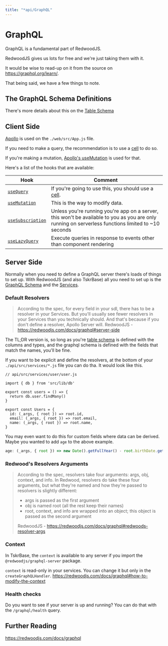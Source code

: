 ```yaml
---
title: "*api/GraphQL"
---
```


# GraphQL

GraphQL is a fundamental part of RedwoodJS.

RedwoodJS gives us lots for free and we're just taking them with it.  

It would be wise to read-up on it from the source on <https://graphql.org/learn/>.

That being said, we have a few things to note.

## The GraphQL Schema Definitions

There's more details about this on the [Table Schema](/docs/api/schema/#schema-definition-language-files)

## Client Side

[Apollo](https://www.apollographql.com/docs/react/api/react/hooks/#the-apolloprovider-component) is used on the `./web/src/App.js` file.

If you need to make a query, the recommendation is to use a [cell](/docs/api/cell) to do so.

If you're making a mutation, [Apollo's useMutation](https://www.apollographql.com/docs/react/api/react/hooks/#usemutation) is used for that.

Here's a list of the hooks that are available:

| Hook | Comment |
| ---- | ------- |
| [`useQuery`](https://www.apollographql.com/docs/react/api/react/hooks/#usequery) | If you're going to use this, you should use a [cell](/docs/api/cell). |
| [`useMutation`](https://www.apollographql.com/docs/react/api/react/hooks/#usemutation) | This is the way to modify data. |
| [`useSubscription`](https://www.apollographql.com/docs/react/api/react/hooks/#usesubscription) | Unless you're running you're app on a server, this won't be available to you as you are only running on serverless functions limited to ~10 seconds |
| [`useLazyQuery`](https://www.apollographql.com/docs/react/api/react/hooks/#uselazyquery) | Execute queries in response to events other than component rendering |


## Server Side

Normally when you need to define a GraphQL server there's loads of things to set up.  With RedwoodJS (and also TskrBase) all you need to set up is the [GraphQL Schema](/docs/api/schema) and the [Services](/docs/api/services).

### Default Resolvers

> According to the spec, for every field in your sdl, there has to be a resolver in your Services. But you'll usually see fewer resolvers in your Services than you technically should. And that's because if you don't define a resolver, Apollo Server will.
> RedwoodJS - <https://redwoodjs.com/docs/graphql#server-side>

The TL;DR version is, so long as you're [table schema](/docs/api/schema) is defined with the columns and types, and the graphql schema is defined with the fields that match the names, you'll be fine.  

If you want to be explicit and define the resolvers, at the bottom of your `./api/src/services/*.js` file you can do tha.  It would look like this.

```js/9-11/
// api/src/services/user/user.js

import { db } from 'src/lib/db'

export const users = () => {
  return db.user.findMany()
}

export const Users = {
  id: (_args, { root }) => root.id,
  email: (_args, { root }) => root.email,
  name: (_args, { root }) => root.name,
}
```

You may even want to do this for custom fields where data can be derived.  Maybe you wanted to add `age` to the above example.
```js
age: (_args, { root }) => new Date().getFullYear() - root.birthDate.getFullYear()
```

### Redwood's Resolvers Arguments

> According to the spec, resolvers take four arguments: args, obj, context, and info. In Redwood, resolvers do take these four arguments, but what they're named and how they're passed to resolvers is slightly different:
> 
> - args is passed as the first argument
> - obj is named root (all the rest keep their names)
> - root, context, and info are wrapped into an object; this object is passed as the second argument
>
> RedwoodJS - <https://redwoodjs.com/docs/graphql#redwoods-resolver-args>

### Context

In TskrBase, the `context` is available to any server if you import the `@redwoodjs/graphql-server` package.

`context` is read-only in your services.  You can change it but only in the `createGraphQLHandler`.  <https://redwoodjs.com/docs/graphql#how-to-modify-the-context>

### Health checks

Do you want to see if your server is up and running?  You can do that with the `/graphql/health` query.
## Further Reading

<https://redwoodjs.com/docs/graphql>